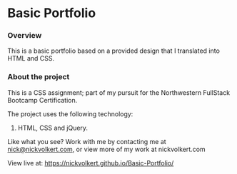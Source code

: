 # Basic Portfolio

### Overview

This is a basic portfolio based on a provided design that I translated into HTML and CSS.

### About the project

This is a CSS assignment; part of my pursuit for the Northwestern FullStack Bootcamp Certification.

The project uses the following technology:
1. HTML, CSS and jQuery.

Like what you see? Work with me by contacting me at nick@nickvolkert.com, or view more of my work at nickvolkert.com

View live at: https://nickvolkert.github.io/Basic-Portfolio/
